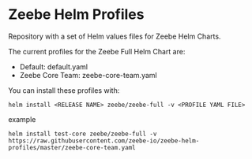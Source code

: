 # Zeebe Helm Profiles
Repository with a set of Helm values files for Zeebe Helm Charts. 

The current profiles for the Zeebe Full Helm Chart are: 
- Default: default.yaml
- Zeebe Core Team: zeebe-core-team.yaml

You can install these profiles with: 
```
helm install <RELEASE NAME> zeebe/zeebe-full -v <PROFILE YAML FILE>
```
example

```
helm install test-core zeebe/zeebe-full -v https://raw.githubusercontent.com/zeebe-io/zeebe-helm-profiles/master/zeebe-core-team.yaml
```
